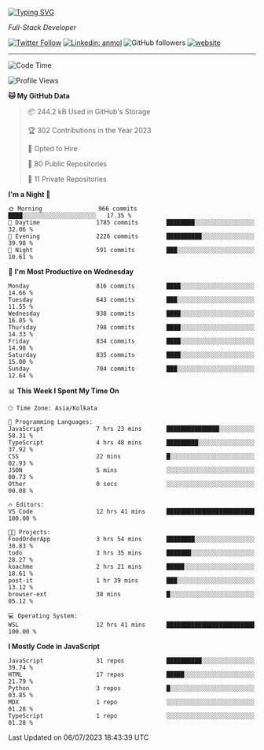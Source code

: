 [![Typing SVG](https://readme-typing-svg.herokuapp.com?lines=HI%2C+I'm+Tonal;I'm+a+Full+Stack+Developer)](https://git.io/typing-svg)

<p><em>Full-Stack Developer</em></p>

[![Twitter Follow](https://img.shields.io/twitter/follow/tonalmathew?style=flat)](https://twitter.com/intent/follow?screen_name=tonalmathew)
[![Linkedin: anmol](https://img.shields.io/badge/tonal-mathew?style=flat-square&logo=Linkedin&logoColor=white&link=https://www.linkedin.com/in/tonal-mathew/)](https://www.linkedin.com/in/tonal-mathew/)
![GitHub followers](https://img.shields.io/github/followers/tonalmathew?label=Follow&style=social)
[![website](https://img.shields.io/badge/Website-46a2f1.svg?&style=flat-square&logo=Google-Chrome&logoColor=white&link=http://tonalmathew.github.io/)](http://tonalmathew.github.io/)

---
<!--START_SECTION:waka-->
![Code Time](http://img.shields.io/badge/Code%20Time-1%2C064%20hrs%2024%20mins-blue)

![Profile Views](http://img.shields.io/badge/Profile%20Views-0-blue)

**🐱 My GitHub Data** 

> 📦 244.2 kB Used in GitHub's Storage 
 > 
> 🏆 302 Contributions in the Year 2023
 > 
> 💼 Opted to Hire
 > 
> 📜 80 Public Repositories 
 > 
> 🔑 11 Private Repositories 
 > 
**I'm a Night 🦉** 

```text
🌞 Morning                966 commits         ████░░░░░░░░░░░░░░░░░░░░░   17.35 % 
🌆 Daytime                1785 commits        ████████░░░░░░░░░░░░░░░░░   32.06 % 
🌃 Evening                2226 commits        ██████████░░░░░░░░░░░░░░░   39.98 % 
🌙 Night                  591 commits         ███░░░░░░░░░░░░░░░░░░░░░░   10.61 % 
```
📅 **I'm Most Productive on Wednesday** 

```text
Monday                   816 commits         ████░░░░░░░░░░░░░░░░░░░░░   14.66 % 
Tuesday                  643 commits         ███░░░░░░░░░░░░░░░░░░░░░░   11.55 % 
Wednesday                938 commits         ████░░░░░░░░░░░░░░░░░░░░░   16.85 % 
Thursday                 798 commits         ████░░░░░░░░░░░░░░░░░░░░░   14.33 % 
Friday                   834 commits         ████░░░░░░░░░░░░░░░░░░░░░   14.98 % 
Saturday                 835 commits         ████░░░░░░░░░░░░░░░░░░░░░   15.00 % 
Sunday                   704 commits         ███░░░░░░░░░░░░░░░░░░░░░░   12.64 % 
```


📊 **This Week I Spent My Time On** 

```text
🕑︎ Time Zone: Asia/Kolkata

💬 Programming Languages: 
JavaScript               7 hrs 23 mins       ███████████████░░░░░░░░░░   58.31 % 
TypeScript               4 hrs 48 mins       █████████░░░░░░░░░░░░░░░░   37.92 % 
CSS                      22 mins             █░░░░░░░░░░░░░░░░░░░░░░░░   02.93 % 
JSON                     5 mins              ░░░░░░░░░░░░░░░░░░░░░░░░░   00.73 % 
Other                    0 secs              ░░░░░░░░░░░░░░░░░░░░░░░░░   00.08 % 

🔥 Editors: 
VS Code                  12 hrs 41 mins      █████████████████████████   100.00 % 

🐱‍💻 Projects: 
FoodOrderApp             3 hrs 54 mins       ████████░░░░░░░░░░░░░░░░░   30.83 % 
todo                     3 hrs 35 mins       ███████░░░░░░░░░░░░░░░░░░   28.27 % 
koachme                  2 hrs 21 mins       █████░░░░░░░░░░░░░░░░░░░░   18.61 % 
post-it                  1 hr 39 mins        ███░░░░░░░░░░░░░░░░░░░░░░   13.12 % 
browser-ext              38 mins             █░░░░░░░░░░░░░░░░░░░░░░░░   05.12 % 

💻 Operating System: 
WSL                      12 hrs 41 mins      █████████████████████████   100.00 % 
```

**I Mostly Code in JavaScript** 

```text
JavaScript               31 repos            ██████████░░░░░░░░░░░░░░░   39.74 % 
HTML                     17 repos            █████░░░░░░░░░░░░░░░░░░░░   21.79 % 
Python                   3 repos             █░░░░░░░░░░░░░░░░░░░░░░░░   03.85 % 
MDX                      1 repo              ░░░░░░░░░░░░░░░░░░░░░░░░░   01.28 % 
TypeScript               1 repo              ░░░░░░░░░░░░░░░░░░░░░░░░░   01.28 % 
```




 Last Updated on 06/07/2023 18:43:39 UTC
<!--END_SECTION:waka-->
